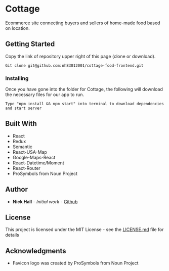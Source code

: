 # Cottage

Ecommerce site connecting buyers and sellers of home-made food based on location.

## Getting Started

Copy the link of repository upper right of this page (clone or download).

```
Git clone git@github.com:nh83012001/cottage-food-frontend.git
```

### Installing

Once you have gone into the folder for Cottage, the following will download the necessary files for our app to run.

```
Type "npm install && npm start" into terminal to download dependencies and start server
```

## Built With

* React
* Redux
* Semantic
* React-USA-Map
* Google-Maps-React
* React-Datetime/Moment
* React-Router
* ProSymbols from Noun Project


## Author

* **Nick Hall** - *Initial work* - [Github](https://github.com/nh83012001)

## License

This project is licensed under the MIT License - see the [LICENSE.md](LICENSE.md) file for details

## Acknowledgments

* Favicon logo was created by ProSymbols from Noun Project

